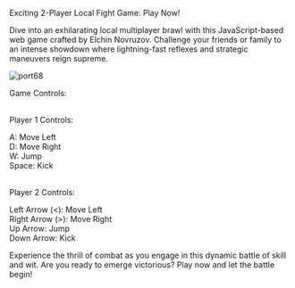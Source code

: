 Exciting 2-Player Local Fight Game: Play Now!

Dive into an exhilarating local multiplayer brawl with this JavaScript-based web game crafted by Elchin Novruzov. Challenge your friends or family to an intense showdown where lightning-fast reflexes and strategic maneuvers reign supreme.

![port68](https://github.com/Elchin-Novruzov/Fight-game-With-JS/assets/88887189/f1ae6c62-348e-4a80-81b7-c62667dfef20)


Game Controls:

 <br>
Player 1 Controls:

A: Move Left <br>
D: Move Right <br>
W: Jump <br>
Space: Kick

 <br>
Player 2 Controls:

Left Arrow (<): Move Left <br>
Right Arrow (>): Move Right <br>
Up Arrow: Jump <br>
Down Arrow: Kick


Experience the thrill of combat as you engage in this dynamic battle of skill and wit. Are you ready to emerge victorious? Play now and let the battle begin!

